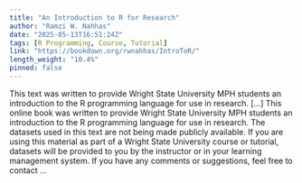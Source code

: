 ```yaml
---
title: "An Introduction to R for Research"
author: "Ramzi W. Nahhas"
date: "2025-05-13T16:51:24Z"
tags: [R Programming, Course, Tutorial]
link: "https://bookdown.org/rwnahhas/IntroToR/"
length_weight: "10.4%"
pinned: false
---
```


This text was written to provide Wright State University MPH students an introduction to the R programming language for use in research. [...] This online book was written to provide Wright State University MPH students an introduction to the R programming language for use in research. The datasets used in this text are not being made publicly available. If you are using this material as part of a Wright State University course or tutorial, datasets will be provided to you by the instructor or in your learning management system. If you have any comments or suggestions, feel free to contact ...
